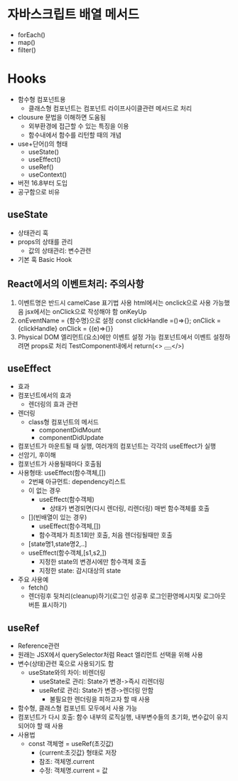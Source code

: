 # 자바스크립트 배열 메서드
- forEach()
- map()
- filter()
  

# Hooks
- 함수형 컴포넌트용
  - 클래스형 컴포넌트는 컴포넌트 라이프사이클관련 메서드로 처리
- clousure 문법을 이해하면 도움됨
  - 외부환경에 접근할 수 있는 특징을 이용
  - 함수내에서 함수를 리턴할 때의 개념
- use+단어()의 형태
  - useState()
  - useEffect()
  - useRef()
  - useContext()
- 버전 16.8부터 도입
- 공구함으로 비유


## useState
- 상태관리 훅
- props의 상태를 관리
  - 값의 상태관리: 변수관련
- 기본 훅 Basic Hook

## React에서의 이벤트처리: 주의사항
1. 이벤트명은 반드시 camelCase 표기법 사용
   html에서는 onclick으로 사용 가능했음
   jsx에서는 onClick으로 작성해야 함
   onKeyUp
2. onEventName = {함수명}으로 설정
   const clickHandle =()=>{};
   onClick = {clickHandle}
   onClick = {(e)=>{}}
3. Physical DOM 엘리먼트(요소)에만 이벤트 설정 가능
   컴포넌트에서 이벤트 설정하려면 props로 처리
   <TestComponent onClick={toDo}>
   TestComponent내에서 
     return(<> <button onClick={props.onClick}> </button></>)

## useEffect   
- 효과
- 컴포넌트에서의 효과
  - 렌더링의 효과 관련
- 렌더링
  - class형 컴포넌트의 메서드
    - componentDidMount
    - componentDidUpdate
- 컴포넌트가 마운트될 때 실행, 여러개의 컴포넌트는 각각의 useEffect가 실행
- 선암기, 후이해
- 컴포넌트가 사용될때마다 호출됨
- 사용형태: useEffect(함수객체,[])  
  - 2번째 아규먼트: dependency리스트 
  - [](빈배열)이 없는 경우
    - useEffect(함수객체)
      - 상태가 변경되면(다시 렌더링, 리렌더링) 매번 함수객체를 호출
  - [](빈배열이 있는 경우)
    - useEffect(함수객체,[])
    - 함수객체가 최초1회만 호출, 처음 렌더링될때만 호출
  - [state명1,state명2,..]
  - useEffect(함수객체,[s1,s2,])
    - 지정한 state의 변경시에만 함수객체 호출
    - 지정한 state: 감시대상의 state
- 주요 사용예
  - fetch()
  - 렌더링후 뒷처리(cleanup)하기(로그인 성공후 로그인환영메시지및 로그아웃버튼 표시하기)

## useRef
- Reference관련
- 원래는 JSX에서 querySelector처럼 React 엘리먼트 선택을 위해 사용
- 변수(상태)관련 훅으로 사용되기도 함
  - useState와의 차이: 비렌더링
    - useState로 관리: State가 변경->즉시 리렌더링
    - useRef로 관리: State가 변경->렌더링 안함
      - 불필요한 렌더링을 피하고자 할 때 사용
- 함수형, 클래스형 컴포넌트 모두에서 사용 가능
- 컴포넌트가 다시 호출: 함수 내부의 로직실행, 내부변수들의 초기화, 변수값이 유지되어야 할 때 사용
- 사용법
  - const 객체명 = useRef(초깃값)
    - {current:초깃값} 형태로 저장
    - 참조: 객체명.current
    - 수정: 객체명.current = 값
 
